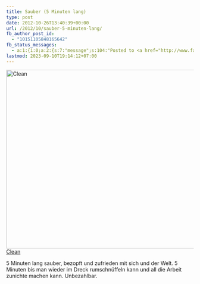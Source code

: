 ```yaml
---
title: Sauber (5 Minuten lang)
type: post
date: 2012-10-26T13:40:39+00:00
url: /2012/10/sauber-5-minuten-lang/
fb_author_post_id:
  - "10151105848165642"
fb_status_messages:
  - a:1:{i:0;a:2:{s:7:"message";s:104:"Posted to <a href="http://www.facebook.com/10151105848165642" target="_blank">your Facebook Timeline</a>";s:5:"error";s:0:"";}}
lastmod: 2023-09-10T19:14:12+07:00
---
```

<div class="media photo image flickr">
  <a href="http://www.flickr.com/photos/schreibblogade/8124820647/" title="Clean by Patrick Kollitsch, on Flickr"><img src="//farm9.staticflickr.com/8195/8124820647_0217b34618_z.jpg" width="640" height="480" alt="Clean" /><span>Clean</span></a>
</div>

5 Minuten lang sauber, bezopft und zufrieden mit sich und der Welt. 5 Minuten bis man wieder im Dreck rumschnüffeln kann und all die Arbeit zunichte machen kann. Unbezahlbar.
